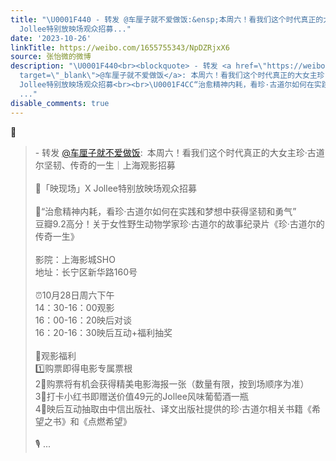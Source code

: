 ```yaml
---
title: "\U0001F440 - 转发 @车厘子就不爱做饭:&ensp;本周六！看我们这个时代真正的大女主珍·古道尔坚韧、传奇的一生｜上海观影招募\U0001F31F「映现场」X
  Jollee特别放映场观众招募..."
date: '2023-10-26'
linkTitle: https://weibo.com/1655755343/NpDZRjxX6
source: 张怡微的微博
description: "\U0001F440<br><blockquote> - 转发 <a href=\"https://weibo.com/1278641371\"
  target=\"_blank\">@车厘子就不爱做饭</a>: 本周六！看我们这个时代真正的大女主珍·古道尔坚韧、传奇的一生｜上海观影招募<br><br>\U0001F31F「映现场」X
  Jollee特别放映场观众招募<br><br>\U0001F4CC“治愈精神内耗，看珍·古道尔如何在实践和梦想中获得坚韧和勇气”<br>豆瓣9.2高分！关于女性野生动物学家珍·古道尔的故事纪录片《珍·古道尔的传奇一生》<br><br>影院：上海影城SHO<br>地址：长宁区新华路160号<br><br>⏰10月28日周六下午<br>14：30-16：00观影<br>16：00-16：20映后对谈<br>16：20-16：30映后互动+福利抽奖<br><br>\U0001F381观影福利<br>1️⃣购票即得电影专属票根<br>2⃣️购票将有机会获得精美电影海报一张（数量有限，按到场顺序为准）<br>3⃣️打卡小红书即赠送价值49元的Jollee风味葡萄酒一瓶<br>4⃣️映后互动抽取由中信出版社、译文出版社提供的珍·古道尔相关书籍《希望之书》和《点燃希望》<br><br>\U0001F399️
  ..."
disable_comments: true
---
```

👀<br><blockquote> - 转发 <a href="https://weibo.com/1278641371" target="_blank">@车厘子就不爱做饭</a>: 本周六！看我们这个时代真正的大女主珍·古道尔坚韧、传奇的一生｜上海观影招募<br><br>🌟「映现场」X Jollee特别放映场观众招募<br><br>📌“治愈精神内耗，看珍·古道尔如何在实践和梦想中获得坚韧和勇气”<br>豆瓣9.2高分！关于女性野生动物学家珍·古道尔的故事纪录片《珍·古道尔的传奇一生》<br><br>影院：上海影城SHO<br>地址：长宁区新华路160号<br><br>⏰10月28日周六下午<br>14：30-16：00观影<br>16：00-16：20映后对谈<br>16：20-16：30映后互动+福利抽奖<br><br>🎁观影福利<br>1️⃣购票即得电影专属票根<br>2⃣️购票将有机会获得精美电影海报一张（数量有限，按到场顺序为准）<br>3⃣️打卡小红书即赠送价值49元的Jollee风味葡萄酒一瓶<br>4⃣️映后互动抽取由中信出版社、译文出版社提供的珍·古道尔相关书籍《希望之书》和《点燃希望》<br><br>🎙️ ...